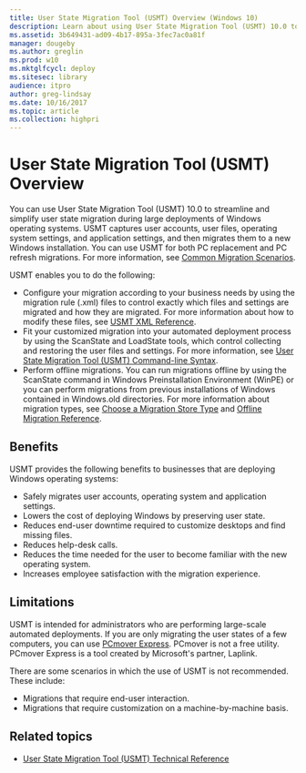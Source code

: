 ```yaml
---
title: User State Migration Tool (USMT) Overview (Windows 10)
description: Learn about using User State Migration Tool (USMT) 10.0 to streamline and simplify user state migration during large deployments of Windows operating systems.
ms.assetid: 3b649431-ad09-4b17-895a-3fec7ac0a81f
manager: dougeby
ms.author: greglin
ms.prod: w10
ms.mktglfcycl: deploy
ms.sitesec: library
audience: itpro
author: greg-lindsay
ms.date: 10/16/2017
ms.topic: article
ms.collection: highpri
---
```


# User State Migration Tool (USMT) Overview

You can use User State Migration Tool (USMT) 10.0 to streamline and simplify user state migration during large deployments of Windows operating systems. USMT captures user accounts, user files, operating system settings, and application settings, and then migrates them to a new Windows installation. You can use USMT for both PC replacement and PC refresh migrations. For more information, see [Common Migration Scenarios](usmt-common-migration-scenarios.md).

USMT enables you to do the following:

-   Configure your migration according to your business needs by using the migration rule (.xml) files to control exactly which files and settings are migrated and how they are migrated. For more information about how to modify these files, see [USMT XML Reference](usmt-xml-reference.md).
-   Fit your customized migration into your automated deployment process by using the ScanState and LoadState tools, which control collecting and restoring the user files and settings. For more information, see [User State Migration Tool (USMT) Command-line Syntax](usmt-command-line-syntax.md).
-   Perform offline migrations. You can run migrations offline by using the ScanState command in Windows Preinstallation Environment (WinPE) or you can perform migrations from previous installations of Windows contained in Windows.old directories. For more information about migration types, see [Choose a Migration Store Type](usmt-choose-migration-store-type.md) and [Offline Migration Reference](offline-migration-reference.md).

## Benefits

USMT provides the following benefits to businesses that are deploying Windows operating systems:

-   Safely migrates user accounts, operating system and application settings.
-   Lowers the cost of deploying Windows by preserving user state.
-   Reduces end-user downtime required to customize desktops and find missing files.
-   Reduces help-desk calls.
-   Reduces the time needed for the user to become familiar with the new operating system.
-   Increases employee satisfaction with the migration experience.

## Limitations

USMT is intended for administrators who are performing large-scale automated deployments. If you are only migrating the user states of a few computers, you can use [PCmover Express](https://go.microsoft.com/fwlink/?linkid=620915). PCmover is not a free utility. PCmover Express is a tool created by Microsoft's partner, Laplink.

There are some scenarios in which the use of USMT is not recommended. These include:

-   Migrations that require end-user interaction.
-   Migrations that require customization on a machine-by-machine basis.

## Related topics

- [User State Migration Tool (USMT) Technical Reference](usmt-technical-reference.md)
